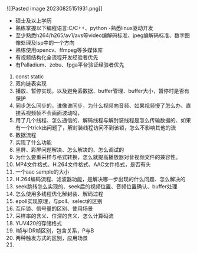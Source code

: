 ![[Pasted image 20230825151931.png]]
- 硕士及以上学历 
- 熟练掌握以下编程语言:C/C++、python -熟悉linux驱动开发 
- 至少熟悉h264/h265/av1/avs等video编解码标准、jpeg编解码标准、数字图像处理及Isp中的一个方向 
- 熟练使用opencv、ffmpeg等多媒体库 
- 有视频结构化全流程开发经验者优先 
- 有Palladium、zebu、fpga平台验证经验者优先



1. const static
2. 双向链表实现
3. 播放、暂停实现，以及避免丢数据、buffer管理、buffer大小，暂停时是否有保护
4. 同步怎么同步的，谁像谁同步，为什么视频向音频、如果视频慢了怎么办、直接丢视频帧不会画面波动吗，
5. 用了几个线程、怎么通信的、解码线程与解封装线程是怎么传输数据的、如果有一个trick出问题了，解封装线程访问不到该锁，怎么不影响其他的流
6. 数据流程
7. 实现了什么功能
8. 黑屏、彩屏问题解决、怎么解决的、怎么调试的
9. 为什么要重采样与格式转换，怎么就提高播放器对音视频文件的兼容性。
10. MP4文件格式、H.264文件格式、AAC文件格式，是否有头
11. 一个aac sample的大小
12. H.264编码流程、滤波器功能，是解决哪一步出现的什么问题、怎么解决的
13. seek跳转怎么实现的、seek后的视频位置、音频位置确认、buffer处理
14. 怎么使用多线程优化解封装、解码过程
15. epoll实现原理，与poll、select的区别
16. 互斥锁、信号量的区别、使用场景
17. 采样率的含义、位深的含义、怎么计算码流
18. YUV420的存储格式
19. I帧与IDR帧区别，包含关系，P与B
20. 两种触发方式的区别，应用场景
21.                                                                                                                                                                                                                                                                                                                                                                                                                                                                                                                                                                    